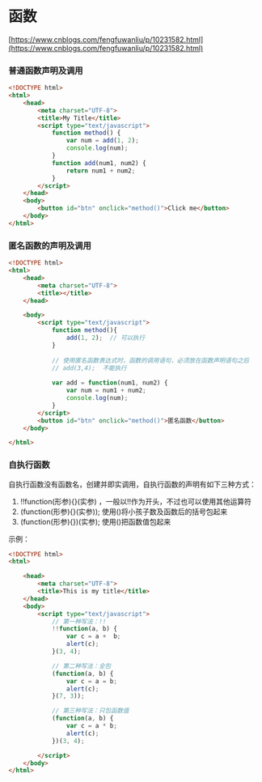 # 函数

[https://www.cnblogs.com/fengfuwanliu/p/10231582.html](https://www.cnblogs.com/fengfuwanliu/p/10231582.html)

### 普通函数声明及调用

```html
<!DOCTYPE html>
<html>
    <head>
        <meta charset="UTF-8">
        <title>My Title</title>
        <script type="text/javascript">
            function method() {
                var num = add(1, 2);
                console.log(num);
            }
            function add(num1, num2) {
                return num1 + num2;
            }
        </script>
    </head>
    <body>
        <button id="btn" onclick="method()">Click me</button>
    </body>
</html>
```

### 匿名函数的声明及调用

```html
<!DOCTYPE html>
<html>
    <head>
        <meta charset="UTF-8">
        <title></title>
    </head>

    <body>
        <script type="text/javascript">
            function method(){
                add(1, 2);  // 可以执行
            }
            
            // 使用匿名函数表达式时，函数的调用语句，必须放在函数声明语句之后
            // add(3,4);  不能执行
              
            var add = function(num1, num2) {
                var num = num1 + num2;
                console.log(num);
            }
        </script>
        <button id="btn" onclick="method()">匿名函数</button>
    </body>

</html>
```

### 自执行函数

自执行函数没有函数名，创建并即实调用，自执行函数的声明有如下三种方式：

1. !!function(形参){}(实参) ，一般以!!作为开头，不过也可以使用其他运算符
2. (function(形参){}(实参));  使用()将小孩子数及函数后的括号包起来
3. (function(形参){})(实参);  使用()把函数值包起来

示例：

```html
<!DOCTYPE html>
<html>

    <head>
        <meta charset="UTF-8">
        <title>This is my title</title>
    </head>
    <body>
        <script type="text/javascript">
            // 第一种写法：!!
            !!function(a, b) {
                var c = a +  b;
                alert(c);
            }(3, 4);

            // 第二种写法：全包
            (function(a, b) {
                var c = a = b;
                alert(c);
            }(7, 3));

            // 第三种写法：只包函数值
            (function(a, b) {
                var c = a * b;
                alert(c);
            })(3, 4);

        </script>
    </body>
</html>
```

